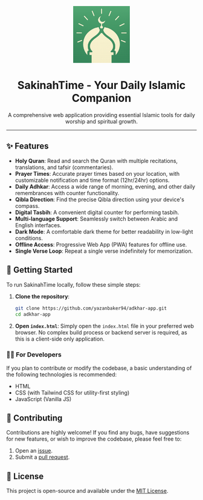 <p align="center">
  <img src="icon2.png" alt="SakinahTime Logo" width="150"/>
</p>

<h1 align="center">SakinahTime - Your Daily Islamic Companion</h1>

<p align="center">
  A comprehensive web application providing essential Islamic tools for daily worship and spiritual growth.
</p>

---

## ✨ Features

-   **Holy Quran**: Read and search the Quran with multiple recitations, translations, and tafsir (commentaries).
-   **Prayer Times**: Accurate prayer times based on your location, with customizable notification and time format (12hr/24hr) options.
-   **Daily Adhkar**: Access a wide range of morning, evening, and other daily remembrances with counter functionality.
-   **Qibla Direction**: Find the precise Qibla direction using your device's compass.
-   **Digital Tasbih**: A convenient digital counter for performing tasbih.
-   **Multi-language Support**: Seamlessly switch between Arabic and English interfaces.
-   **Dark Mode**: A comfortable dark theme for better readability in low-light conditions.
-   **Offline Access**: Progressive Web App (PWA) features for offline use.
-   **Single Verse Loop**: Repeat a single verse indefinitely for memorization.

## 🚀 Getting Started

To run SakinahTime locally, follow these simple steps:

1.  **Clone the repository**:
    ```bash
    git clone https://github.com/yazanbaker94/adkhar-app.git
    cd adkhar-app
    ```

2.  **Open `index.html`**:
    Simply open the `index.html` file in your preferred web browser. No complex build process or backend server is required, as this is a client-side only application.

### 👩‍💻 For Developers

If you plan to contribute or modify the codebase, a basic understanding of the following technologies is recommended:

-   HTML
-   CSS (with Tailwind CSS for utility-first styling)
-   JavaScript (Vanilla JS)

## 🤝 Contributing

Contributions are highly welcome! If you find any bugs, have suggestions for new features, or wish to improve the codebase, please feel free to:

1.  Open an [issue](https://github.com/yazanbaker94/adkhar-app/issues).
2.  Submit a [pull request](https://github.com/yazanbaker94/adkhar-app/pulls).

## 📄 License

This project is open-source and available under the [MIT License](LICENSE). 